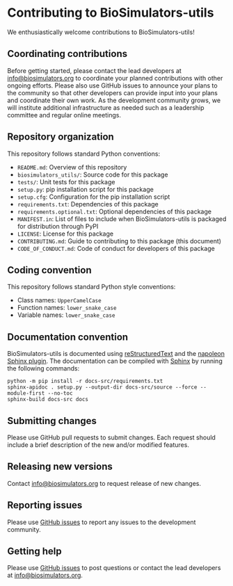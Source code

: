 # Contributing to BioSimulators-utils

We enthusiastically welcome contributions to BioSimulators-utils!

## Coordinating contributions

Before getting started, please contact the lead developers at [info@biosimulators.org](mailto:info@biosimulators.org) to coordinate your planned contributions with other ongoing efforts. Please also use GitHub issues to announce your plans to the community so that other developers can provide input into your plans and coordinate their own work. As the development community grows, we will institute additional infrastructure as needed such as a leadership committee and regular online meetings.

## Repository organization

This repository follows standard Python conventions:

* `README.md`: Overview of this repository
* `biosimulators_utils/`: Source code for this package
* `tests/`: Unit tests for this package
* `setup.py`: pip installation script for this package
* `setup.cfg`: Configuration for the pip installation script
* `requirements.txt`: Dependencies of this package
* `requirements.optional.txt`: Optional dependencies of this package
* `MANIFEST.in`: List of files to include when BioSimulators-utils is packaged for distribution through PyPI
* `LICENSE`: License for this package
* `CONTRIBUTING.md`: Guide to contributing to this package (this document)
* `CODE_OF_CONDUCT.md`: Code of conduct for developers of this package

## Coding convention

This repository follows standard Python style conventions:

* Class names: `UpperCamelCase`
* Function names: `lower_snake_case`
* Variable names: `lower_snake_case`

## Documentation convention

BioSimulators-utils is documented using [reStructuredText](https://www.sphinx-doc.org/en/master/usage/restructuredtext/index.html) and the [napoleon Sphinx plugin](https://www.sphinx-doc.org/en/master/usage/extensions/napoleon.html). The documentation can be compiled with [Sphinx](https://www.sphinx-doc.org/) by running the following commands:

```
python -m pip install -r docs-src/requirements.txt
sphinx-apidoc . setup.py --output-dir docs-src/source --force --module-first --no-toc
sphinx-build docs-src docs
```

## Submitting changes

Please use GitHub pull requests to submit changes. Each request should include a brief description of the new and/or modified features.

## Releasing new versions

Contact [info@biosimulators.org](mailto:info@biosimulators.org) to request release of new changes. 

## Reporting issues

Please use [GitHub issues](https://github.com/biosimulators/Biosimulators_utils/issues) to report any issues to the development community.

## Getting help

Please use [GitHub issues](https://github.com/biosimulators/Biosimulators_utils/issues) to post questions or contact the lead developers at [info@biosimulators.org](mailto:info@biosimulators.org).
